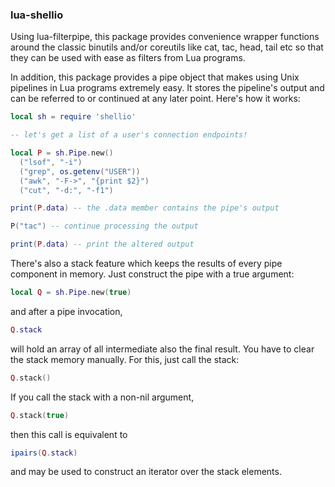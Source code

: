 ### lua-shellio

Using lua-filterpipe, this package provides convenience wrapper
functions around the classic binutils and/or coreutils like cat, tac,
head, tail etc so that they can be used with ease as filters from Lua
programs.

In addition, this package provides a pipe object that makes using Unix
pipelines in Lua programs extremely easy. It stores the pipeline's
output and can be referred to or continued at any later point.
Here's how it works:

```lua
local sh = require 'shellio'

-- let's get a list of a user's connection endpoints!

local P = sh.Pipe.new()
  ("lsof", "-i")
  ("grep", os.getenv("USER"))
  ("awk", "-F->", "{print $2}")
  ("cut", "-d:", "-f1")

print(P.data) -- the .data member contains the pipe's output

P("tac") -- continue processing the output

print(P.data) -- print the altered output
```

There's also a stack feature which keeps the results of every pipe
component in memory. Just construct the pipe with a true argument:
```lua
local Q = sh.Pipe.new(true)
```
and after a pipe invocation,
```lua
Q.stack
```
will hold an array of all intermediate also the final result. You have
to clear the stack memory manually. For this, just call the stack:
```lua
Q.stack()
```
If you call the stack with a non-nil argument,
```lua
Q.stack(true)
```
then this call is equivalent to
```lua
ipairs(Q.stack)
```
and may be used to construct an iterator over the stack elements.
